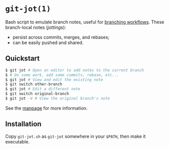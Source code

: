 # `git-jot(1)`

Bash script to emulate branch notes, useful for [branching workflows][1]. These
branch-local notes (_jottings_):

* persist across commits, merges, and rebases;
* can be easily pushed and shared.


## Quickstart

```sh
$ git jot # Open an editor to add notes to the current branch
$ # Do some work, add some commits, rebase, etc...
$ git jot # View and edit the existing note
$ git switch other-branch
$ git jot # Edit a different note
$ git switch original-branch
$ git jot -V # View the original branch's note
```

See the [manpage](https://mtth.github.io/git-jot/) for more information.


## Installation

Copy `git-jot.sh` as `git-jot` somewhere in your `$PATH`, then make it
executable.


[1]: https://git-scm.com/book/en/v2/Git-Branching-Branching-Workflows
